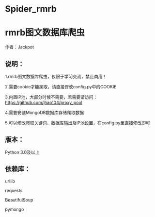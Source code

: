 # Spider_rmrb
# rmrb图文数据库爬虫

作者：Jackpot

## 说明：

1.rmrb图文数据库爬虫，仅限于学习交流，禁止商用！

2.需要cookie才能爬取，请直接修改config.py中的COOKIE

3.内置IP池，大部分时候不需要，若需要请访问：https://github.com/jhao104/proxy_pool

4.需要安装MongoDB数据库存储爬取数据

5.可以修改爬取关键词、数据库输出及IP池设置，在config.py里直接修改即可


## 版本：

Python 3.0及以上

## 依赖库：

urllib

requests

BeautifulSoup

pymongo
